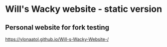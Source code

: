 # Will's Wacky website - static version
## Personal website for fork testing

https://ylonaatol.github.io/Will-s-Wacky-Website-/
